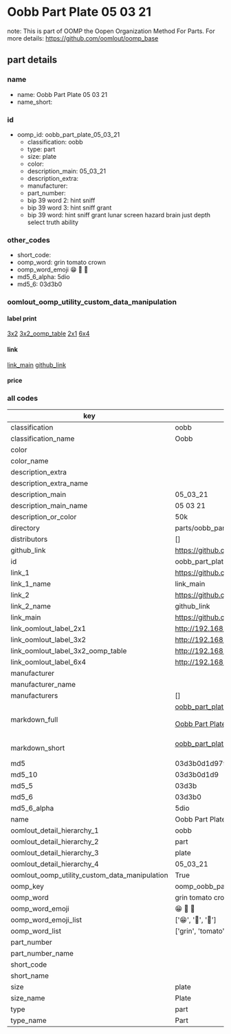 # Oobb Part Plate 05 03 21  

note: This is part of OOMP the Oopen Organization Method For Parts. For more details: https://github.com/oomlout/oomp_base

##  part details





### name
* name: Oobb Part Plate 05 03 21
* name_short: 
### id
* oomp_id: oobb_part_plate_05_03_21
  * classification: oobb
  * type: part
  * size: plate
  * color: 
  * description_main: 05_03_21
  * description_extra: 
  * manufacturer: 
  * part_number: 
  * bip 39 word 2: hint sniff
  * bip 39 word 3: hint sniff grant
  * bip 39 word: hint sniff grant lunar screen hazard brain just depth select truth ability

### other_codes
* short_code: 
* oomp_word: grin tomato crown
* oomp_word_emoji :grin: :tomato: :crown:
* md5_6_alpha: 5dio
* md5_6: 03d3b0






### oomlout_oomp_utility_custom_data_manipulation
#### label print
[3x2](http://192.168.1.245:1112/?label=oomp%205dio)
[3x2_oomp_table](http://192.168.1.107:1112/?label=oomp%205dio)
[2x1](http://192.168.1.242:1112/?label=oomp%205dio)
[6x4](http://192.168.1.55:1112/?label=oomp%205dio)    

#### link

[link_main](https://github.com/oomlout/oomlout_oomp_current_version_messy/tree/main/parts/oobb_part_plate_05_03_21) [github_link](https://github.com/oomlout/oomlout_oomp_part_src/tree/main/parts/oobb_part_plate_05_03_21)                             

#### price







### all codes 
| key | value |  
| --- | --- |  
| classification | oobb |  
| classification_name | Oobb |  
| color |  |  
| color_name |  |  
| description_extra |  |  
| description_extra_name |  |  
| description_main | 05_03_21 |  
| description_main_name | 05 03 21 |  
| description_or_color | 50k |  
| directory | parts/oobb_part_plate_05_03_21 |  
| distributors | [] |  
| github_link | https://github.com/oomlout/oomlout_oomp_part_src/tree/main/parts/oobb_part_plate_05_03_21 |  
| id | oobb_part_plate_05_03_21 |  
| link_1 | https://github.com/oomlout/oomlout_oomp_current_version_messy/tree/main/parts/oobb_part_plate_05_03_21 |  
| link_1_name | link_main |  
| link_2 | https://github.com/oomlout/oomlout_oomp_part_src/tree/main/parts/oobb_part_plate_05_03_21 |  
| link_2_name | github_link |  
| link_main | https://github.com/oomlout/oomlout_oomp_current_version_messy/tree/main/parts/oobb_part_plate_05_03_21 |  
| link_oomlout_label_2x1 | http://192.168.1.242:1112/?label=oomp%205dio |  
| link_oomlout_label_3x2 | http://192.168.1.245:1112/?label=oomp%205dio |  
| link_oomlout_label_3x2_oomp_table | http://192.168.1.107:1112/?label=oomp%205dio |  
| link_oomlout_label_6x4 | http://192.168.1.55:1112/?label=oomp%205dio |  
| manufacturer |  |  
| manufacturer_name |  |  
| manufacturers | [] |  
| markdown_full | [oobb_part_plate_05_03_21](https://github.com/oomlout/oomlout_oomp_current_version_messy/tree/main/parts/oobb_part_plate_05_03_21)<br>[](https://github.com/oomlout/oomlout_oomp_current_version_messy/tree/main/parts/oobb_part_plate_05_03_21)<br>[Oobb Part Plate 05 03 21](https://github.com/oomlout/oomlout_oomp_current_version_messy/tree/main/parts/oobb_part_plate_05_03_21)<br><br> |  
| markdown_short | [oobb_part_plate_05_03_21](https://github.com/oomlout/oomlout_oomp_current_version_messy/tree/main/parts/oobb_part_plate_05_03_21)<br><br> |  
| md5 | 03d3b0d1d979635da7e0c850cb735b5e |  
| md5_10 | 03d3b0d1d9 |  
| md5_5 | 03d3b |  
| md5_6 | 03d3b0 |  
| md5_6_alpha | 5dio |  
| name | Oobb Part Plate 05 03 21 |  
| oomlout_detail_hierarchy_1 | oobb |  
| oomlout_detail_hierarchy_2 | part |  
| oomlout_detail_hierarchy_3 | plate |  
| oomlout_detail_hierarchy_4 | 05_03_21 |  
| oomlout_oomp_utility_custom_data_manipulation | True |  
| oomp_key | oomp_oobb_part_plate_05_03_21 |  
| oomp_word | grin tomato crown |  
| oomp_word_emoji | :grin: :tomato: :crown: |  
| oomp_word_emoji_list | [':grin:', ':tomato:', ':crown:'] |  
| oomp_word_list | ['grin', 'tomato', 'crown'] |  
| part_number |  |  
| part_number_name |  |  
| short_code |  |  
| short_name |  |  
| size | plate |  
| size_name | Plate |  
| type | part |  
| type_name | Part |  

